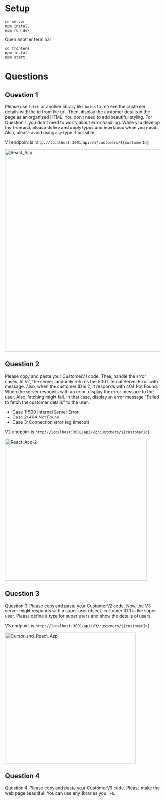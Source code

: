 # Setup

```
cd server
npm install
npm run dev
```

Open another terminal

```
cd frontend
npm install
npm start
```

# Questions

## Question 1

Please use `fetch` or another library like `Axios` to retrieve the customer details with the id from the url.
Then, display the customer details in the page as an organized HTML.
You don't need to add beautiful styling.
For Question 1, you don't need to worry about error handling.
While you develop the frontend, please define and apply types and interfaces when you need. Also, please avoid using `any` type if possible.

V1 endpoint is `http://localhost:3001/api/v1/customers/${customerId}`

<img width="657" alt="React_App" src="https://user-images.githubusercontent.com/1451339/135393907-e55b63a0-3e64-4371-916c-02e42bb125b9.png">


## Question 2

Please copy and paste your CustomerV1 code.
Then, handle the error cases. In V2, the server randomly returns the 500 Internal Server Error with message.
Also, when the customer ID is 2, it responds with 404 Not Found.
When the server responds with an error, display the error message to the user.
Also, fetching might fail. In that case, display an error message "Failed to fetch the customer details" to the user.

* Case 1: 500 Internal Server Error
* Case 2: 404 Not Found
* Case 3: Connection error (eg timeout)

V2 endpoint is `http://localhost:3001/api/v2/customers/${customerId}`

<img width="462" alt="React_App-2" src="https://user-images.githubusercontent.com/1451339/135393918-5d458b70-e862-4166-910a-80849c92db9a.png">

## Question 3

Question 3. Please copy and paste your CustomerV2 code.
Now, the V3 server might responds with a super user object.
customer ID 1 is the super user.
Please define a type for super users and show the details of users.

V3 endpoint is `http://localhost:3001/api/v3/customers/${customerId}`

<img width="425" alt="Cursor_and_React_App" src="https://user-images.githubusercontent.com/1451339/135393950-9ddd1076-0c74-478c-be68-7ba5f806390d.png">


## Question 4

Question 4. Please copy and paste your CustomerV3 code.
Please make the web page beautiful. You can use any libraries you like.
